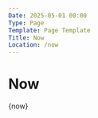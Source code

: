 ```yaml
---
Date: 2025-05-01 00:00
Type: Page
Template: Page Template
Title: Now
Location: /now
---
```


# Now

{now}
